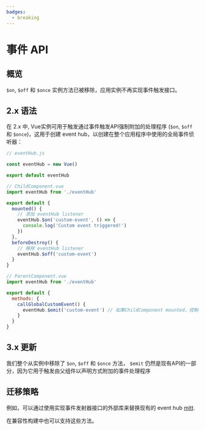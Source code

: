 ```yaml
---
badges:
  - breaking
---
```


# 事件 API <MigrationBadges :badges="$frontmatter.badges" />

## 概览

`$on`, `$off` 和 `$once` 实例方法已被移除，应用实例不再实现事件触发接口。

## 2.x 语法

在 2.x 中, Vue实例可用于触发通过事件触发API强制附加的处理程序 (`$on`, `$off` 和 `$once`)，这用于创建 event hub，以创建在整个应用程序中使用的全局事件侦听器：

```js
// eventHub.js

const eventHub = new Vue()

export default eventHub
```

```js
// ChildComponent.vue
import eventHub from './eventHub'

export default {
  mounted() {
    // 添加 eventHub listener
    eventHub.$on('custom-event', () => {
      console.log('Custom event triggered!')
    })
  },
  beforeDestroy() {
    // 移除 eventHub listener
    eventHub.$off('custom-event')
  }
}
```

```js
// ParentComponent.vue
import eventHub from './eventHub'

export default {
  methods: {
    callGlobalCustomEvent() {
      eventHub.$emit('custom-event') // 如果ChildComponent mounted，控制台中将显示一条消息
    }
  }
}
```

## 3.x 更新

我们整个从实例中移除了 `$on`, `$off` 和 `$once` 方法， `$emit` 仍然是现有API的一部分，因为它用于触发由父组件以声明方式附加的事件处理程序

## 迁移策略

例如，可以通过使用实现事件发射器接口的外部库来替换现有的 event hub [mitt](https://github.com/developit/mitt).

在兼容性构建中也可以支持这些方法。
